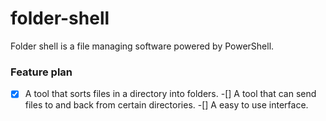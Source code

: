 # folder-shell
Folder shell is a file managing software powered by PowerShell.

### Feature plan
-[x] A tool that sorts files in a directory into folders.
-[] A tool that can send files to and back from certain directories.
-[] A easy to use interface.